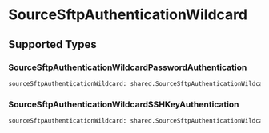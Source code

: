 # SourceSftpAuthenticationWildcard


## Supported Types

### SourceSftpAuthenticationWildcardPasswordAuthentication

```python
sourceSftpAuthenticationWildcard: shared.SourceSftpAuthenticationWildcardPasswordAuthentication = /* values here */
```

### SourceSftpAuthenticationWildcardSSHKeyAuthentication

```python
sourceSftpAuthenticationWildcard: shared.SourceSftpAuthenticationWildcardSSHKeyAuthentication = /* values here */
```

